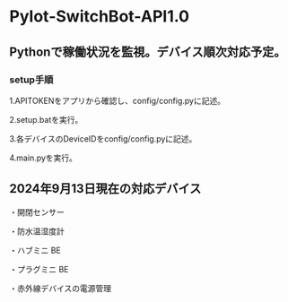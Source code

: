 # PyIot-SwitchBot-API1.0
<h2>Pythonで稼働状況を監視。デバイス順次対応予定。</h2>


<h3>setup手順</h3>

1.APITOKENをアプリから確認し、config/config.pyに記述。

2.setup.batを実行。

3.各デバイスのDeviceIDをconfig/config.pyに記述。

4.main.pyを実行。


<h2>2024年9月13日現在の対応デバイス</h2>

・開閉センサー

・防水温湿度計

・ハブミニ BE

・プラグミニ BE

・赤外線デバイスの電源管理
